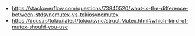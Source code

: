- https://stackoverflow.com/questions/73840520/what-is-the-difference-between-stdsyncmutex-vs-tokiosyncmutex
- https://docs.rs/tokio/latest/tokio/sync/struct.Mutex.html#which-kind-of-mutex-should-you-use